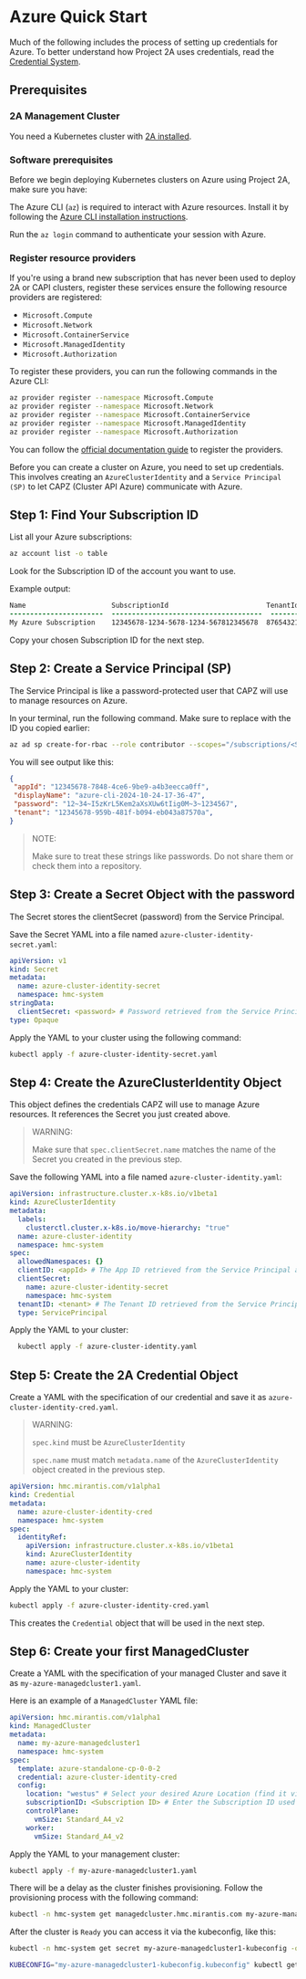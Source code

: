 # Azure Quick Start

Much of the following includes the process of setting up credentials for Azure.  To better
understand how Project 2A uses credentials, read the [Credential System](../credential/main.md).

## Prerequisites

### 2A Management Cluster

You need a Kubernetes cluster with [2A installed](2a-installation.md).

### Software prerequisites

Before we begin deploying Kubernetes clusters on Azure using Project 2A, make
sure you have:

The Azure CLI (`az`) is required to interact with Azure resources. Install it
by following the [Azure CLI installation instructions](https://learn.microsoft.com/en-us/cli/azure/install-azure-cli).

   Run the `az login` command to authenticate your session with Azure.

### Register resource providers

If you're using a brand new subscription that has never been used to deploy 2A
or CAPI clusters, register these services ensure the following resource
providers are registered:

- `Microsoft.Compute`
- `Microsoft.Network`
- `Microsoft.ContainerService`
- `Microsoft.ManagedIdentity`
- `Microsoft.Authorization`

To register these providers, you can run the following commands in the Azure
CLI:

```bash
az provider register --namespace Microsoft.Compute
az provider register --namespace Microsoft.Network
az provider register --namespace Microsoft.ContainerService
az provider register --namespace Microsoft.ManagedIdentity
az provider register --namespace Microsoft.Authorization
```

You can follow the [official documentation guide](https://learn.microsoft.com/en-us/azure/azure-resource-manager/management/resource-providers-and-types)
to register the providers.

Before you can create a cluster on Azure, you need to set up credentials.
This involves creating an `AzureClusterIdentity` and a `Service Principal (SP)`
to let CAPZ (Cluster API Azure) communicate with Azure.

## Step 1: Find Your Subscription ID

List all your Azure subscriptions:

```bash
az account list -o table
```

Look for the Subscription ID of the account you want to use.

Example output:

```diff
Name                     SubscriptionId                        TenantId
-----------------------  -------------------------------------  --------------------------------
My Azure Subscription    12345678-1234-5678-1234-567812345678  87654321-1234-5678-1234-12345678
```

Copy your chosen Subscription ID for the next step.

## Step 2: Create a Service Principal (SP)

The Service Principal is like a password-protected user that CAPZ will use to
manage resources on Azure.

In your terminal, run the following command. Make sure to replace <Subscription
ID> with the ID you copied earlier:

```bash
az ad sp create-for-rbac --role contributor --scopes="/subscriptions/<Subscription ID>"
```

You will see output like this:

```json
{
 "appId": "12345678-7848-4ce6-9be9-a4b3eecca0ff",
 "displayName": "azure-cli-2024-10-24-17-36-47",
 "password": "12~34~I5zKrL5Kem2aXsXUw6tIig0M~3~1234567",
 "tenant": "12345678-959b-481f-b094-eb043a87570a",
}
```

> NOTE:
> 
> Make sure to treat these strings like passwords.  Do not share them or check them into a repository.

## Step 3: Create a Secret Object with the password

The Secret stores the clientSecret (password) from the Service Principal.

Save the Secret YAML into a file named `azure-cluster-identity-secret.yaml`:

```yaml
apiVersion: v1
kind: Secret
metadata:
  name: azure-cluster-identity-secret
  namespace: hmc-system
stringData:
  clientSecret: <password> # Password retrieved from the Service Principal
type: Opaque
```

Apply the YAML to your cluster using the following command:

```bash
kubectl apply -f azure-cluster-identity-secret.yaml
```

## Step 4: Create the AzureClusterIdentity Object

This object defines the credentials CAPZ will use to manage Azure resources.
It references the Secret you just created above.

> WARNING:
> 
> Make sure that `spec.clientSecret.name` matches the name of the Secret you
> created in the previous step.

Save the following YAML into a file named `azure-cluster-identity.yaml`:

```yaml
apiVersion: infrastructure.cluster.x-k8s.io/v1beta1
kind: AzureClusterIdentity
metadata:
  labels:
    clusterctl.cluster.x-k8s.io/move-hierarchy: "true"
  name: azure-cluster-identity
  namespace: hmc-system
spec:
  allowedNamespaces: {}
  clientID: <appId> # The App ID retrieved from the Service Principal above in Step 2
  clientSecret:
    name: azure-cluster-identity-secret
    namespace: hmc-system
  tenantID: <tenant> # The Tenant ID retrieved from the Service Principal above in Step 2
  type: ServicePrincipal
```

Apply the YAML to your cluster:

```bash
  kubectl apply -f azure-cluster-identity.yaml
```

## Step 5: Create the 2A Credential Object

Create a YAML with the specification of our credential and save it as
`azure-cluster-identity-cred.yaml`.

> WARNING:
> 
> `spec.kind` must be `AzureClusterIdentity`
> 
> `spec.name` must match `metadata.name` of the `AzureClusterIdentity` object created in the previous step.

```yaml
apiVersion: hmc.mirantis.com/v1alpha1
kind: Credential
metadata:
  name: azure-cluster-identity-cred
  namespace: hmc-system
spec:
  identityRef:
    apiVersion: infrastructure.cluster.x-k8s.io/v1beta1
    kind: AzureClusterIdentity
    name: azure-cluster-identity
    namespace: hmc-system
```

Apply the YAML to your cluster:

```bash
kubectl apply -f azure-cluster-identity-cred.yaml
```

This creates the `Credential` object that will be used in the next step.

## Step 6: Create your first ManagedCluster

Create a YAML with the specification of your managed Cluster and save it as
`my-azure-managedcluster1.yaml`.

Here is an example of a `ManagedCluster` YAML file:

```yaml
apiVersion: hmc.mirantis.com/v1alpha1
kind: ManagedCluster
metadata:
  name: my-azure-managedcluster1
  namespace: hmc-system
spec:
  template: azure-standalone-cp-0-0-2
  credential: azure-cluster-identity-cred
  config:
    location: "westus" # Select your desired Azure Location (find it via `az account list-locations -o table`)
    subscriptionID: <Subscription ID> # Enter the Subscription ID used earlier
    controlPlane:
      vmSize: Standard_A4_v2
    worker:
      vmSize: Standard_A4_v2
```

Apply the YAML to your management cluster:

```bash
kubectl apply -f my-azure-managedcluster1.yaml
```

There will be a delay as the cluster finishes provisioning. Follow the provisioning process with the following command:

```bash
kubectl -n hmc-system get managedcluster.hmc.mirantis.com my-azure-managedcluster1  --watch
```

After the cluster is `Ready` you can access it via the kubeconfig, like this:

```bash
kubectl -n hmc-system get secret my-azure-managedcluster1-kubeconfig -o jsonpath='{.data.value}' | base64 -d > my-azure-managedcluster1-kubeconfig.kubeconfig
```

```bash
KUBECONFIG="my-azure-managedcluster1-kubeconfig.kubeconfig" kubectl get pods -A
```